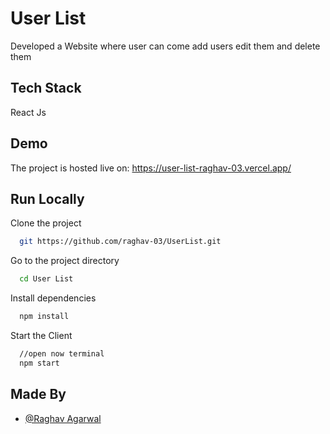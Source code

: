 # User List

Developed a Website where user can come add users edit them and delete them

## Tech Stack

React Js

## Demo

The project is hosted live on: https://user-list-raghav-03.vercel.app/

## Run Locally

Clone the project

```bash
  git https://github.com/raghav-03/UserList.git
```

Go to the project directory

```bash
  cd User List
```

Install dependencies

```bash
  npm install
```

Start the Client

```bash
  //open now terminal
  npm start
```

## Made By

- [@Raghav Agarwal](https://github.com/raghav-03)
